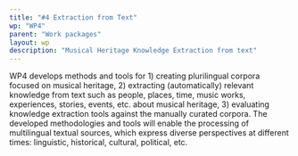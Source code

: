 ```yaml
---
title: "#4 Extraction from Text"
wp: "WP4"
parent: "Work packages"
layout: wp
description: "Musical Heritage Knowledge Extraction from text"
--- 
```

WP4 develops methods and tools for 1) creating plurilingual corpora focused on musical heritage, 2) extracting (automatically) relevant knowledge from text such as people, places, time, music works, experiences, stories, events, etc. about musical heritage, 3) evaluating knowledge extraction tools against the manually curated corpora. The developed methodologies and tools will enable the processing of multilingual textual sources, which express diverse perspectives at different times: linguistic, historical, cultural, political, etc. 